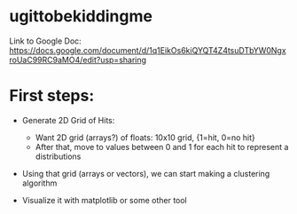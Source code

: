 # ugittobekiddingme

Link to Google Doc: https://docs.google.com/document/d/1q1EikOs6kiQYQT4Z4tsuDTbYW0NgxroUaC99RC9aMO4/edit?usp=sharing

# First steps: 

- Generate 2D Grid of Hits:
	- Want 2D grid (arrays?) of floats: 10x10 grid, {1=hit, 0=no hit}
	- After that, move to values between 0 and 1 for each hit to represent a distributions
- Using that grid (arrays or vectors), we can start making a clustering algorithm

- Visualize it with matplotlib or some other tool 
